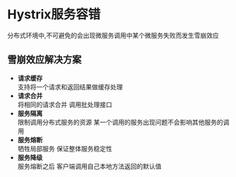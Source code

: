 # Hystrix服务容错

分布式环境中,不可避免的会出现微服务调用中某个微服务失败而发生雪崩效应

## 雪崩效应解决方案

+ **请求缓存**  
  支持将一个请求和返回结果做缓存处理
+ **请求合并**  
  将相同的请求合并 调用批处理接口
+ **服务隔离**  
  限制调用分布式服务的资源 某一个调用的服务出现问题不会影响其他服务的调用
+ **服务熔断**  
  牺牲局部服务 保证整体服务稳定性
+ **服务降级**  
  服务熔断之后 客户端调用自己本地方法返回的默认值